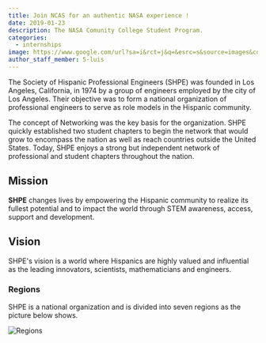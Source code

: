 ```yaml
---
title: Join NCAS for an authentic NASA experience !
date: 2019-01-23
description: The NASA Comunity College Student Program.
categories:
  - internships
image: https://www.google.com/url?sa=i&rct=j&q=&esrc=s&source=images&cd=&cad=rja&uact=8&ved=2ahUKEwjssJGq44TgAhXMhOAKHc67CSMQjRx6BAgBEAU&url=http%3A%2F%2Fwww.smc.edu%2FNewsRoom%2FPages%2FSMC-Students-Head-to-NASA-JPL-Through-the-Promise-of-STEM.aspx&psig=AOvVaw3brZ6NmQHmn6avqgS3Xd3v&ust=1548362868475614
author_staff_member: 5-luis
---
```


The Society of Hispanic Professional Engineers (SHPE) was founded in Los Angeles, California, in 1974 by a group of engineers employed by the city of Los Angeles. Their objective was to form a national organization of professional engineers to serve as role models in the Hispanic community.

The concept of Networking was the key basis for the organization. SHPE quickly established two student chapters to begin the network that would grow to encompass the nation as well as reach countries outside the United States. Today, SHPE enjoys a strong but independent network of professional and student chapters throughout the nation.

## Mission

**SHPE** changes lives by empowering the Hispanic community to realize its fullest potential and to impact the world through STEM awareness, access, support and development.

## Vision

SHPE's vision is a world where Hispanics are highly valued and influential as the leading innovators, scientists, mathematicians and engineers.

### Regions

SHPE is a national organization and is divided into seven regions as the picture below shows.

![Regions](https://cdn.shpe.ga/blog/2018/regions.png)
